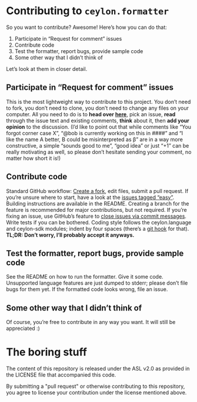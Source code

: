 Contributing to `ceylon.formatter`
==================================

So you want to contribute? Awesome! Here’s how you can do that:

1. Participate in “Request for comment” issues
2. Contribute code
3. Test the formatter, report bugs, provide sample code
4. Some other way that I didn’t think of

Let’s look at them in closer detail.

Participate in “Request for comment” issues
-------------------------------------------

This is the most lightweight way to contribute to this project. You don’t need to fork, you don’t need to clone, you don’t need to change any files on your computer. All you need to do is to **head over [here](https://github.com/eclipse/ceylon.formatter/issues?labels=request+for+comments&page=1&state=open "issues tagged with \"request for comment\"")**, pick an issue, **read** through the issue text and existing comments, **think** about it, then **add your opinion** to the discussion. (I’d like to point out that while comments like “You forgot corner case X”, “@bob is currently working on this in ####” and “I like the name A better, B could be misinterpreted as β” are in a way more constructive, a simple “sounds good to me”, “good idea” or just “+1” can be really motivating as well, so please don’t hesitate sending your comment, no matter how short it is!)

Contribute code
---------------

Standard GitHub workflow: [Create a fork](https://github.com/eclipse/ceylon.formatter/fork), edit files, submit a pull request. If you’re unsure where to start, have a look at the [issues tagged “easy”](https://github.com/eclipse/ceylon.formatter/issues?labels=easy). Building instructions are available in the README. Creating a branch for the feature is recommended for major contributions, but not required. If you’re fixing an issue, use GitHub’s feature to [close issues via commit messages](https://help.github.com/articles/closing-issues-via-commit-messages). Write tests if you can be bothered. Coding style follows the ceylon.language and ceylon-sdk modules; indent by four spaces (there’s a [git hook](https://github.com/eclipse/ceylon.formatter/wiki/Utilities#git-pre-commit-hook) for that). **TL;DR: Don’t worry, I’ll probably accept it anyways.**

Test the formatter, report bugs, provide sample code
----------------------------------------------------

See the README on how to run the formatter. Give it some code. Unsupported language features are just dumped to stderr; please don’t file bugs for them yet. If the formatted code looks wrong, file an issue.

Some other way that I didn’t think of
-------------------------------------

Of course, you’re free to contribute in any way you want. It will still be appreciated :)

The boring stuff
================

The content of this repository is released under the ASL v2.0 as provided in the LICENSE file that accompanied this code.

By submitting a "pull request" or otherwise contributing to this repository, you agree to license your contribution under the license mentioned above.
